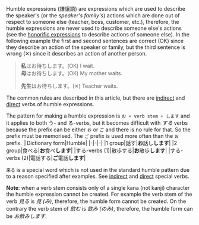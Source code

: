 Humble expressions (謙譲語) are expressions which are used to describe the speaker's (or the *speaker's family's*) actions which are done out of respect to someone else (teacher, boss, customer, etc.), therefore, the humble expressions are never used to describe someone else's actions (see the [honorific expressions](67) to describe actions of someone else).
In the following example the first and second sentences are correct (OK) since they describe an action of the speaker or family, but the third sentence is wrong (✕) since it describes an action of another person.

>**私**はお待ちします。(OK) I wait.  
>**母**はお待ちします。(OK) My mother waits.
>
>**先生**はお待ちします。(✕) Teacher waits.

The common rules are described in this article, but there are [indirect](59) and [direct](193) verbs of humble expressions.

The pattern for making a humble expression is `お + verb stem + します` and it applies to both う- and る-verbs, but it becomes difficult with *する* verbs because the prefix can be either `お` or `ご` and there is no rule for that. So the prefix must be memorised. The `ご` prefix is used more often than the `お` prefix.
||Dictionary form|Humble|
|-|-|-|
|1 group|話す|**お**話し**します**|
|2 group|食べる|**お**食べ**します**|
|する-verbs (1)|散歩する|**お**散歩**します**|
|する-verbs (2)|電話する|**ご**電話**します**|

`来る` is a special word which is not used in the standard humble pattern due to a reason specified after examples. See [indirect](59) and [direct](193) special verbs.

**Note**: when a verb stem consists only of a single kana (not kanji) character the humble expression cannot be created. For example the verb stem of the verb *見る* is *見 (み)*, therefore, the humble form cannot be created. On the contrary the verb stem of *飲む* is *飲み (のみ)*, therefore, the humble form can be *お飲みします*.
